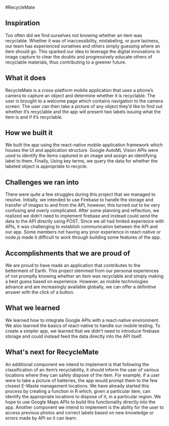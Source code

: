 #RecycleMate

## Inspiration
Too often did we find ourselves not knowing whether an item was recyclable. Whether it was of inaccessibility, mislabeling, or pure laziness, our team has experienced ourselves and others simply guessing where an item should go. This sparked our idea to leverage the digital innovations in image capture to clear the doubts and progressively educate others of recyclable materials, thus contributing to a greener future.

## What it does
RecycleMate is a cross-platform mobile application that uses a phone’s camera to capture an object and determine whether it is recyclable. The user is brought to a welcome page which contains navigation to the camera screen. The user can then take a picture of any object they’d like to find out whether it’s recyclable and the app will present two labels issuing what the item is and if it’s recyclable.

## How we built it

We built the app using the react-native mobile application framework which houses the UI and application structure. Google AutoML Vision APIs were used to identify the items captured in an image and assign an identifying label to them. Finally, Using key terms, we query the data for whether the labeled object is appropriate to recycle. 

## Challenges we ran into
There were quite a few struggles during this project that we managed to resolve. Initially, we intended to use Firebase to handle the storage and transfer of images to and from the API, however, this turned out to be very confusing and overly complicated. After some planning and reflection, we realized we didn’t need to implement firebase and instead could send the data to the API directly using POST. Since we all had limited experience with APIs, it was challenging to establish communication between the API and our app. Some members not having any prior experience in react-native or node.js made it difficult to work through building some features of the app.

## Accomplishments that we are proud of
We are proud to have made an application that contributes to the betterment of Earth. This project stemmed from our personal experiences of not promptly knowing whether an item was recyclable and simply making a best guess based on experience. However, as mobile technologies advance and are increasingly available globally, we can offer a definitive answer with the click of a button.

## What we learned
We learned how to integrate Google APIs with a react-native environment. We also learned the basics of react-native to handle our mobile testing. To create a simpler app, we learned that we didn't need to introduce firebase storage and could instead feed the data directly into the API itself. 

## What's next for RecycleMate
An additional component we intend to implement is that following the classification of an item’s recyclability, it should inform the user of various locations where they can safely dispose of the item. For example, if a user were to take a picture of batteries, the app would prompt them to the few closest E-Waste management locations. We have already started this process by creating a function in R which, given a particular item, can identify the appropriate locations to dispose of it, in a particular region. We hope to use Google Maps APIs to build this functionality directly into the app. Another component we intend to implement is the ability for the user to access previous photos and correct labels based on new knowledge or errors made by API so it can learn.
